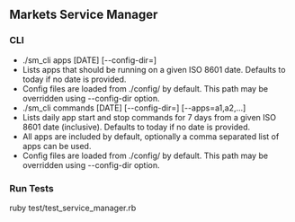## Markets Service Manager

### CLI

- ./sm_cli apps [DATE] [--config-dir=<path>]
 - Lists apps that should be running on a given ISO 8601 date. Defaults to today if no date is provided.
 - Config files are loaded from ./config/ by default. This path may be overridden using --config-dir option.
- ./sm_cli commands [DATE] [--config-dir=<path>] [--apps=a1,a2,...]
 - Lists daily app start and stop commands for 7 days from a given ISO 8601 date (inclusive). Defaults to today if no date is provided.
 - All apps are included by default, optionally a comma separated list of apps can be used.
 - Config files are loaded from ./config/ by default. This path may be overridden using --config-dir option.

### Run Tests
ruby test/test\_service\_manager.rb
